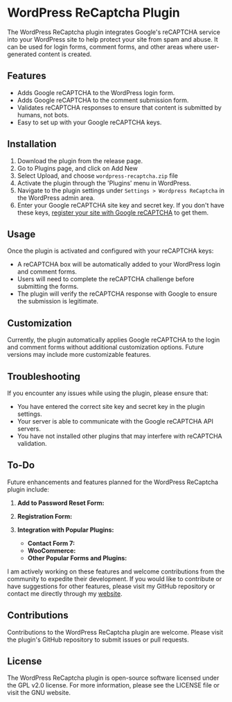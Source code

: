 # WordPress ReCaptcha Plugin

The WordPress ReCaptcha plugin integrates Google's reCAPTCHA service into your WordPress site to help protect your site from spam and abuse. It can be used for login forms, comment forms, and other areas where user-generated content is created.

## Features

- Adds Google reCAPTCHA to the WordPress login form.
- Adds Google reCAPTCHA to the comment submission form.
- Validates reCAPTCHA responses to ensure that content is submitted by humans, not bots.
- Easy to set up with your Google reCAPTCHA keys.

## Installation

1. Download the plugin from the release page.
2. Go to Plugins page, and click on Add New
3. Select Upload, and choose `wordpress-recaptcha.zip` file
4. Activate the plugin through the 'Plugins' menu in WordPress.
5. Navigate to the plugin settings under `Settings > Wordpress ReCaptcha` in the WordPress admin area.
6. Enter your Google reCAPTCHA site key and secret key. If you don't have these keys, [register your site with Google reCAPTCHA](https://www.google.com/recaptcha/about/) to get them.

## Usage

Once the plugin is activated and configured with your reCAPTCHA keys:

- A reCAPTCHA box will be automatically added to your WordPress login and comment forms.
- Users will need to complete the reCAPTCHA challenge before submitting the forms.
- The plugin will verify the reCAPTCHA response with Google to ensure the submission is legitimate.

## Customization

Currently, the plugin automatically applies Google reCAPTCHA to the login and comment forms without additional customization options. Future versions may include more customizable features.

## Troubleshooting

If you encounter any issues while using the plugin, please ensure that:

- You have entered the correct site key and secret key in the plugin settings.
- Your server is able to communicate with the Google reCAPTCHA API servers.
- You have not installed other plugins that may interfere with reCAPTCHA validation.

## To-Do

Future enhancements and features planned for the WordPress ReCaptcha plugin include:

1. **Add to Password Reset Form:**

2. **Registration Form:** 

3. **Integration with Popular Plugins:**
    - **Contact Form 7:** 
    - **WooCommerce:** 
    - **Other Popular Forms and Plugins:** 

I am actively working on these features and welcome contributions from the community to expedite their development. If you would like to contribute or have suggestions for other features, please visit my GitHub repository or contact me directly through my [website](hhttps://atlasgondal.com/contact-me/?utm_source=self&utm_medium=wp&utm_campaign=wordpress-recaptcha&utm_term=readme).


## Contributions

Contributions to the WordPress ReCaptcha plugin are welcome. Please visit the plugin's GitHub repository to submit issues or pull requests.

## License

The WordPress ReCaptcha plugin is open-source software licensed under the GPL v2.0 license. For more information, please see the LICENSE file or visit the GNU website.
